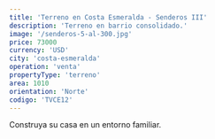 ```yaml
---
title: 'Terreno en Costa Esmeralda - Senderos III'
description: 'Terreno en barrio consolidado.'
image: '/senderos-5-al-300.jpg'
price: 73000
currency: 'USD'
city: 'costa-esmeralda'
operation: 'venta'
propertyType: 'terreno'
area: 1010
orientation: 'Norte'
codigo: 'TVCE12'
---
```


Construya su casa en un entorno familiar.
